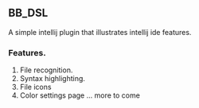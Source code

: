 ## BB_DSL
A simple intellij plugin that illustrates intellij ide features.


### Features.
1. File recognition.
2. Syntax highlighting.
3. File icons
4. Color settings page
...  more to come


